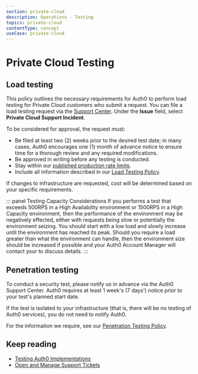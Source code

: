 ```yaml
---
section: private-cloud
description: Operations - Testing
topics: private-cloud
contentType: concept
useCase: private-cloud
---
```

# Private Cloud Testing

## Load testing

This policy outlines the necessary requirements for Auth0 to perform load testing for Private Cloud customers who submit a request. You can file a load testing request via the [Support Center](${env.DOMAIN_URL_SUPPORT}). Under the **Issue** field, select **Private Cloud Support Incident**.

To be considered for approval, the request must:

* Be filed at least two (2) weeks prior to the desired test date; in many cases, Auth0 encourages one (1) month of advance notice to ensure time for a thorough review and any required modifications.
* Be approved in writing before any testing is conducted.
* Stay within our [published production rate limits](/policies/rate-limits).
* Include all information described in our [Load Testing Policy](/policies/load-testing).

If changes to infrastructure are requested, cost will be determined based on your specific requirements. 

::: panel Testing Capacity Considerations
If you performs a test that exceeds 500RPS in a High Availability environment or 1500RPS in a High Capacity environment, then the performance of the environment may be negatively effected, either with requests being slow or potentially the environment seizing. You should start with a low load and slowly increase until the environment has reached its peak. Should you require a load greater than what the environment can handle, then the environment size should be increased if possible and your Auth0 Account Manager will contact your to discuss details.
::: 

## Penetration testing

To conduct a security test, please notify us in advance via the Auth0 Support Center. Auth0 requires at least 1 week's (7 days') notice prior to your test's planned start date.

If the test is isolated to your infrastructure (that is, there will be no testing of Auth0 services), you do not need to notify Auth0.

For the information we require, see our [Penetration Testing Policy](/policies/penetration-testing).

## Keep reading

* [Testing Auth0 Implementations](/support/testing)
* [Open and Manage Support Tickets](/support/tickets)